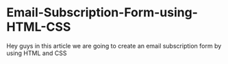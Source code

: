 # Email-Subscription-Form-using-HTML-CSS
Hey guys in this article we are going to create an email subscription form by using HTML and CSS
